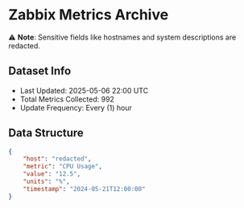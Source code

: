 # Zabbix Metrics Archive

⚠️ **Note**: Sensitive fields like hostnames and system descriptions are redacted.

## Dataset Info
- Last Updated: 2025-05-06 22:00 UTC
- Total Metrics Collected: 992
- Update Frequency: Every (1) hour

## Data Structure
```json
{
    "host": "redacted",
    "metric": "CPU Usage",
    "value": "12.5",
    "units": "%",
    "timestamp": "2024-05-21T12:00:00"
}
```
